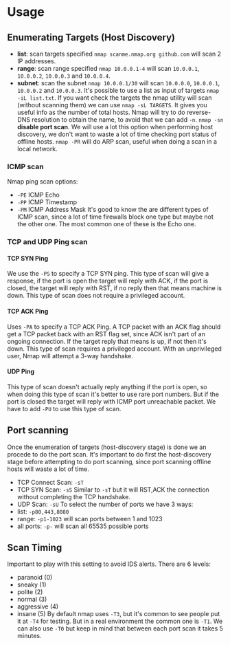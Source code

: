# Usage
## Enumerating Targets (Host Discovery)
* **list**: scan targets specified `nmap scanme.nmap.org github.com` will scan 2 IP addresses.
* **range**: scan range specified `nmap 10.0.0.1-4` will scan `10.0.0.1`, `10.0.0.2`, `10.0.0.3` and `10.0.0.4`.
* **subnet**: scan the subnet `nmap 10.0.0.1/30` will scan `10.0.0.0`, `10.0.0.1`, `10.0.0.2` and `10.0.0.3`.
It's possible to use a list as input of targets `nmap -iL list.txt`.
If you want check the targets the nmap utility will scan (without scanning them) we can use `nmap -sL TARGETS`. It gives you useful info as the number of total hosts.
Nmap will try to do reverse-DNS resolution to obtain the name, to avoid that we can add `-n`.
`nmap -sn` **disable port scan**. We will use a lot this option when performing host discovery, we don't want to waste a lot of time checking port status of offline hosts.
`nmap -PR` will do ARP scan, useful when doing a scan in a local network.
### ICMP scan
Nmap ping scan options:
* `-PE` ICMP Echo
* `-PP` ICMP Timestamp
* `-PM` ICMP Address Mask
It's good to know the are different types of ICMP scan, since a lot of time firewalls block one type but maybe not the other one. The most common one of these is the Echo one.
### TCP and UDP Ping scan
#### TCP SYN Ping
We use the `-PS` to specify a TCP SYN ping. This type of scan will give a response, if the port is open the target will reply with ACK, if the port is closed, the target will reply with RST, if no reply then that means machine is down.
This type of scan does not require a privileged account.
#### TCP ACK Ping
Uses `-PA` to specify a TCP ACK Ping. A TCP packet with an ACK flag should get a TCP packet back with an RST flag set, since ACK isn't part of an ongoing connection. If the target reply that means is up, if not then it's down.
This type of scan requires a privileged account. With an unprivileged user, Nmap will attempt a 3-way handshake.
#### UDP Ping
This type of scan doesn't actually reply anything if the port is open, so when doing this type of scan it's better to use rare port numbers. But if the port is closed the target will reply with ICMP port unreachable packet.
We have to add `-PU` to use this type of scan.
## Port scanning
Once the enumeration of targets (host-discovery stage) is done we an procede to do the port scan. It's important to do first the host-discovery stage before attempting to do port scanning, since port scanning offline hosts will waste a lot of time.
* TCP Connect Scan: `-sT`
* TCP SYN Scan: `-sS` Similar to `-sT` but it will RST,ACK the connection without completing the TCP handshake.
* UDP Scan: `-sU`
To select the number of ports we have 3 ways:
* list: `-p80,443,8080`
* range: `-p1-1023` will scan ports between 1 and 1023
* all ports: `-p-` will scan all 65535 possible ports
## Scan Timing
Important to play with this setting to avoid IDS alerts.
There are 6 levels:
* paranoid (0)
* sneaky (1)
* polite (2)
* normal (3)
* aggressive (4)
* insane (5)
By default nmap uses `-T3`, but it's common to see people put it at `-T4` for testing.
But in a real environment the common one is `-T1`. We can also use `-T0` but keep in mind that between each port scan it takes 5 minutes.